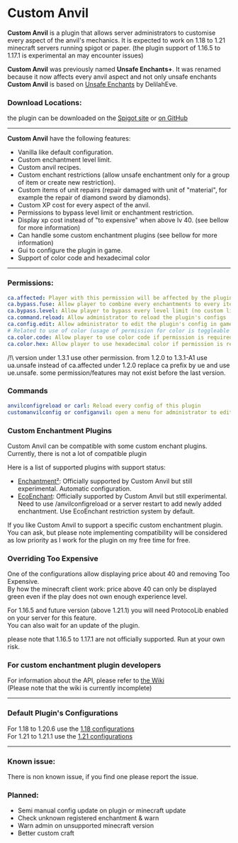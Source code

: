 # Custom Anvil

**Custom Anvil** is a plugin that allows server administrators to customise every aspect of the anvil's mechanics. 
It is expected to work on 1.18 to 1.21 minecraft servers running spigot or paper.
(the plugin support of 1.16.5 to 1.17.1 is experimental an may encounter issues)

**Custom Anvil** was previously named **Unsafe Enchants+**.
It was renamed because it now affects every anvil aspect and not only unsafe enchants\
**Custom Anvil** is based on [Unsafe Enchants](https://github.com/DelilahEve/UnsafeEnchants) by  DelilahEve.

### Download Locations:

the plugin can be downloaded on the
[Spigot site](https://www.spigotmc.org/resources/custom-anvil.114884)
or [on GitHub](https://github.com/alexcrea/CustomAnvil/releases/latest)

---
**Custom Anvil** have the following features:
- Vanilla like default configuration.
- Custom enchantment level limit.
- Custom anvil recipes.
- Custom enchant restrictions (allow unsafe enchantment only for a group of item or create new restriction).
- Custom items of unit repairs (repair damaged with unit of "material", for example the repair of diamond sword by diamonds).
- Custom XP cost for every aspect of the anvil.
- Permissions to bypass level limit or enchantment restriction.
- Display xp cost instead of "to expensive" when above lv 40. (see bellow for more information)
- Can handle some custom enchantment plugins (see bellow for more information)
- Gui to configure the plugin in game.
- Support of color code and hexadecimal color
---
### Permissions:
```yml
ca.affected: Player with this permission will be affected by the plugin
ca.bypass.fuse: Allow player to combine every enchantments to every item (no custom limit)
ca.bypass.level: Allow player to bypass every level limit (no custom limit)
ca.command.reload: Allow administrator to reload the plugin's configs
ca.config.edit: Allow administrator to edit the plugin's config in game
# Related to use of color (usage of permission for color is toggleable in basic config gui or config.yml)
ca.color.code: Allow player to use color code if permission is required (toggleable)
ca.color.hex: Allow player to use hexadecimal color if permission is required (toggleable)
```
/!\ version under 1.3.1 use other permission. from 1.2.0 to 1.3.1-A1 use ua.unsafe instead of ca.affected
under 1.2.0 replace ca prefix by ue and use ue.unsafe. some permission/features may not exist before the last version.

### Commands
```yml
anvilconfigreload or carl: Reload every config of this plugin
customanvilconfig or configanvil: open a menu for administrator to edit plugin's config in game
```
### Custom Enchantment Plugins
Custom Anvil can be compatible with some custom enchant plugins. \
Currently, there is not a lot of compatible plugin

Here is a list of supported plugins with support status:
- [Enchantment²](https://www.spigotmc.org/resources/enchants-squared-the-enchantsplus-rewrite-custom-enchantments-that-act-like-vanilla-ones.86747/):
Officially supported by Custom Anvil but still experimental. Automatic configuration.
- [EcoEnchant](https://www.spigotmc.org/resources/50-sale-%E2%8C%9B-ecoenchants-%E2%AD%95-250-enchantments-%E2%9C%85-create-custom-enchants-%E2%9C%A8-essentials-cmi-support.79573/):
Officially supported by Custom Anvil but still experimental. Need to use /anvilconfigreload or a server restart to add newly added enchantment. 
Use EcoEnchant restriction system by default.​

If you like Custom Anvil to support a specific custom enchantment plugin. 
You can ask, but please note implementing compatibility will be considered
as low priority as I work for the plugin on my free time for free.

### Overriding Too Expensive

One of the configurations allow displaying price about 40 and removing Too Expensive. \
By how the minecraft client work: price above 40 can only be displayed green even if the play does not own enough experience level. 

For 1.16.5 and future version (above 1.21.1) you will need ProtocoLib enabled on your server for this feature. \
You can also wait for an update of the plugin.

please note that 1.16.5 to 1.17.1 are not officially supported. Run at your own risk.

### For custom enchantment plugin developers
For information about the API, please refer to [the Wiki](https://github.com/alexcrea/CustomAnvil/wiki) \
(Please note that the wiki is currently incomplete)​

---

### Default Plugin's Configurations
For 1.18 to 1.20.6 use the [1.18 configurations](https://github.com/alexcrea/CustomAnvil/tree/master/defaultconfigs/1.18)\
For 1.21 to 1.21.1 use the [1.21 configurations](https://github.com/alexcrea/CustomAnvil/tree/master/defaultconfigs/1.21)

---
### Known issue:
There is non known issue, if you find one please report the issue.

### Planned:
- Semi manual config update on plugin or minecraft update
- Check unknown registered enchantment & warn
- Warn admin on unsupported minecraft version
- Better custom craft​


